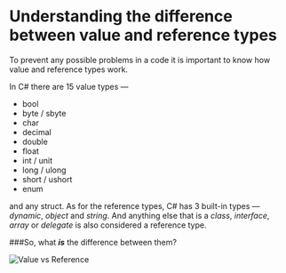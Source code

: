 # Understanding the difference between value and reference types



To prevent any possible problems in a code it is important to know how value and reference types work.

In C# there are 15 value types  —

* bool
* byte / sbyte
* char
* decimal
* double
* float
* int / unit
* long / ulong
* short / ushort 
* enum

and any struct. As for the reference types, C# has 3 built-in types — *dynamic*, *object* and *string*. And anything else that is a *class*, *interface*, *array* or *delegate* is also considered a reference type.

###So, what ***is*** the difference between them?



![Value vs Reference](https://media.giphy.com/media/xUPGcLrX5NQgooYcG4/giphy.gif)